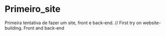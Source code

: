 # Primeiro_site
Primeira tentativa de fazer um site, front e back-end. // First try on website-building. Front and back-end
